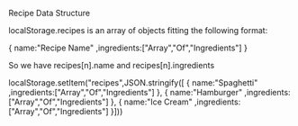 Recipe Data Structure

localStorage.recipes is an array of objects fitting the following format:

{
	name:"Recipe Name"
   ,ingredients:["Array","Of","Ingredients"]
}


So we have recipes[n].name and recipes[n].ingredients

localStorage.setItem("recipes",JSON.stringify([
{
	name:"Spaghetti"
   ,ingredients:["Array","Of","Ingredients"]
},
{
	name:"Hamburger"
   ,ingredients:["Array","Of","Ingredients"]
},
{
	name:"Ice Cream"
   ,ingredients:["Array","Of","Ingredients"]
}]))